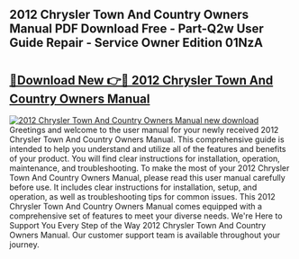 ## 2012 Chrysler Town And Country Owners Manual PDF Download Free - Part-Q2w User Guide Repair - Service Owner Edition 01NzA

# <h2><a href="http://bc27556.oget.top/?id=2012+Chrysler+Town+And+Country+Owners+Manual">🔗Download New 👉🔴 2012 Chrysler Town And Country Owners Manual</a></h2>

[![2012 Chrysler Town And Country Owners Manual new download](https://i.imgur.com/5g1atiW.png)](http://bc27556.oget.top/?id=2012+Chrysler+Town+And+Country+Owners+Manual)
Greetings and welcome to the user manual for your newly received 2012 Chrysler Town And Country Owners Manual. This comprehensive guide is intended to help you understand and utilize all of the features and benefits of your product. You will find clear instructions for installation, operation, maintenance, and troubleshooting. To make the most of your 2012 Chrysler Town And Country Owners Manual, please read this user manual carefully before use. It includes clear instructions for installation, setup, and operation, as well as troubleshooting tips for common issues. This 2012 Chrysler Town And Country Owners Manual comes equipped with a comprehensive set of features to meet your diverse needs. We're Here to Support You Every Step of the Way 2012 Chrysler Town And Country Owners Manual. Our customer support team is available throughout your journey.
